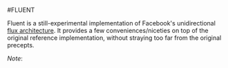 #FLUENT

Fluent is a still-experimental implementation of Facebook's unidirectional [flux architecture](https://facebook.github.io/flux/). It provides a few conveniences/niceties on top of the original reference implementation, without straying too far from the original precepts. 

*Note*: 